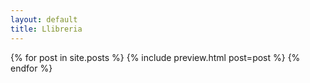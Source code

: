```yaml
---
layout: default
title: Llibreria
---
```


{% for post in site.posts %}
  {% include preview.html post=post %}
{% endfor %}